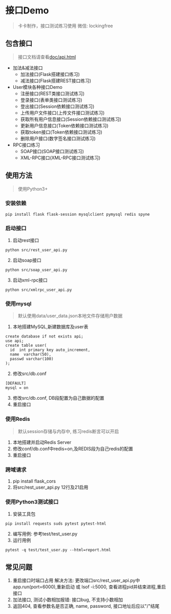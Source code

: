 # 接口Demo
>卡卡制作，接口测试练习使用 微信: lockingfree
## 包含接口
> 接口文档请查看[doc/api.html](./doc/api.md)

- 加法&减法接口
    - 加法接口(Flask搭建接口练习)
    - 减法接口(Flask搭建REST接口练习)
- User模块各种接口Demo
    - 注册接口(REST类接口测试练习)
    - 登录接口(表单类接口测试练习)
    - 登出接口(Session依赖接口测试练习)
    - 上传用户文件接口(上传文件接口测试练习)
    - 获取所有用户信息接口(Session依赖接口测试练习)
    - 更新用户信息接口(Token依赖接口测试练习)
    - 获取token接口(Token依赖接口测试练习)
    - 删除用户接口(数字签名接口测试练习)
- RPC接口练习
    - SOAP接口(SOAP接口测试练习)
    - XML-RPC接口(XML-RPC接口测试练习)

## 使用方法
> 使用Python3+
### 安装依赖
```
pip install flask flask-session mysqlclient pymysql redis spyne
```
### 启动接口
1. 启动rest接口
```
python src/rest_user_api.py 
```
2. 启动soap接口
```
python src/soap_user_api.py 
```
3. 启动xml-rpc接口
```
python src/xmlrpc_user_api.py 
```

### 使用mysql
> 默认使用data/user_data.json本地文件存储用户数据

1. 本地搭建MySQL,新建数据库及user表
```
create database if not exists api;
use api;
create table user(
  id  int primary key auto_increment,
  name  varchar(50), 
  passwd varchar(100) 
);
```

2. 修改src/db.conf
```
[DEFAULT]
mysql = on
```
3. 修改src/db.conf, DB段配置为自己数据的配置
4. 重启接口

### 使用Redis
> 默认session存储与内存中, 练习redis断言可以开启

1. 本地搭建并启动Redis Server
2. 修改conf/db.conf中redis=on,及REDIS段为自己redis的配置
3. 重启接口

### 跨域请求
1. pip install flask_cors
2. 将src/rest_user_api.py 12行及21启用

### 使用Python3测试接口
1. 安装工具包
```
pip install requests suds pytest pytest-html
```
2. 编写用例: 参考test/test_user.py
3. 运行用例
```
pytest -q test/test_user.py --html=report.html
```

## 常见问题
1. 重启接口时端口占用
解决方法: 更改端口src/rest_user_api.py中app.run(port=6000),重新启动
或 lsof -i:5000, 查看进程pid并结束进程,重启接口
2. 加法接口, 测试小数相加报错: 接口bug, 不支持小数相加
3. 返回404, 查看参数名是否正确, name, password, 接口地址后应以"/"结尾
